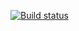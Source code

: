 [![Build status](https://ci.appveyor.com/api/projects/status/dapfrila6i1j476l/branch/main?svg=true)](https://ci.appveyor.com/project/Aleksandr-Suchugov/dnd/branch/main)
